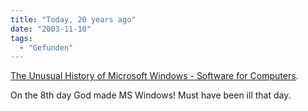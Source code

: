 ```yaml
---
title: "Today, 20 years ago"
date: "2003-11-10"
tags:
  - "Gefunden"
---
```


[The Unusual History of Microsoft Windows - Software for Computers](http://inventors.about.com/library/weekly/aa080499.htm "The Unusual History of Microsoft Windows - Software for Computers").

On the 8th day God made MS Windows! Must have been ill that day.

